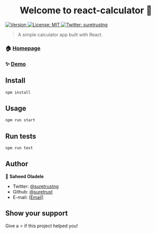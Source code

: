 <h1 align="center">Welcome to react-calculator 👋</h1>
<p>
  <a href="https://www.npmjs.com/package/react-calculator" target="_blank">
    <img alt="Version" src="https://img.shields.io/npm/v/react-calculator.svg">
  </a>
  <a href="#" target="_blank">
    <img alt="License: MIT" src="https://img.shields.io/badge/License-MIT-yellow.svg" />
  </a>
  <a href="https://twitter.com/suretrustng" target="_blank">
    <img alt="Twitter: suretrustng" src="https://img.shields.io/twitter/follow/suretrustng.svg?style=social" />
  </a>
</p>

> A simple calculator app built with React.

### 🏠 [Homepage](https://react-calcx.herokuapp.com/)

### ✨ [Demo](https://react-calcx.herokuapp.com/)

## Install

```sh
npm install
```

## Usage

```sh
npm run start
```

## Run tests

```sh
npm run test
```

## Author

👤 **Saheed Oladele**

* Twitter: [@suretrustng](https://twitter.com/suretrustng)
* Github: [@suretrust](https://github.com/suretrust)
* E-mail: [(Email)](mailto:saholadele@gmail.com)

## Show your support

Give a ⭐️ if this project helped you!
